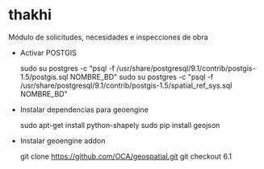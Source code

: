 # thakhi
Módulo de solicitudes, necesidades e inspecciones de obra

- Activar POSTGIS

    sudo su postgres -c "psql -f /usr/share/postgresql/9.1/contrib/postgis-1.5/postgis.sql  NOMBRE_BD"
    sudo su postgres -c "psql -f /usr/share/postgresql/9.1/contrib/postgis-1.5/spatial_ref_sys.sql  NOMBRE_BD"

- Instalar dependencias para geoengine

    sudo apt-get install python-shapely
    sudo pip install geojson

- Instalar geoengine addon

    git clone https://github.com/OCA/geospatial.git
    git checkout 6.1

